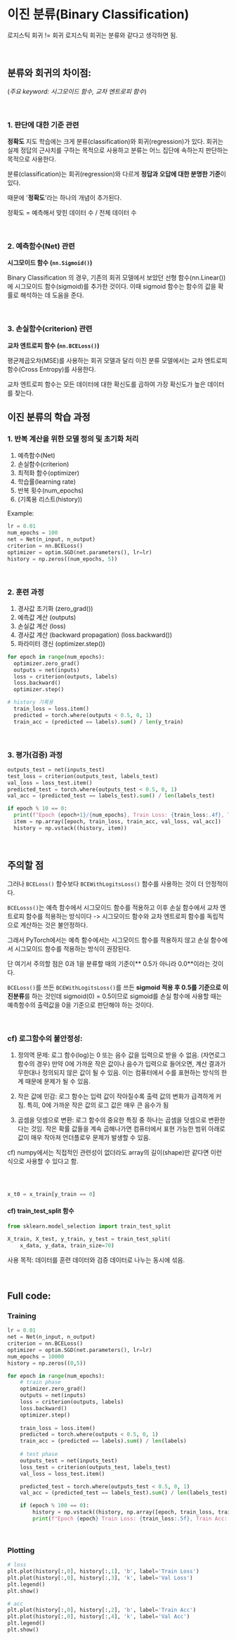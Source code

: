 # 이진 분류(Binary Classification)


로지스틱 회귀 != 회귀
로지스틱 회귀는 분류와 같다고 생각하면 됨.

<br>

## 분류와 회귀의 차이점:

(*주요 keyword: 시그모이드 함수, 교차 엔트로피 함수*)

<br>

### 1. 판단에 대한 기준 관련

**정확도**
지도 학습에는 크게 분류(classification)와 회귀(regression)가 있다.
회귀는 실제 정답의 근사치를 구하는 목적으로 사용하고 분류는 어느 집단에 속하는지 판단하는 목적으로 사용한다.

분류(classification)는 회귀(regression)와 다르게 **정답과 오답에 대한 분명한 기준**이 있다.

때문에 '**정확도**'라는 하나의 개념이 추가된다.

정확도 = 예측해서 맞힌 데이터 수 / 전체 데이터 수

<br>

### 2. 예측함수(**Net**) 관련
  
**시그모이드 함수 (`nn.Sigmoid()`)**

Binary Classification 의 경우, 기존의 회귀 모델에서 보았던 선형 함수(nn.Linear())에 시그모이드 함수(sigmoid)를 추가한 것이다.
이때 sigmoid 함수는 함수의 값을 확률로 해석하는 데 도움을 준다.

<br>

### 3. 손실함수(**criterion**) 관련

**교차 엔트로피 함수 (`nn.BCELoss()`)**

평균제곱오차(MSE)를 사용하는 회귀 모델과 달리 이진 분류 모델에서는 교차 엔트로피 함수(Cross Entropy)를 사용한다.

교차 엔트로피 함수는 모든 데이터에 대한 확신도를 곱하여 가장 확신도가 높은 데이터를 찾는다.



## **이진 분류의 학습 과정**


### 1. **반복 계산을 위한 모델 정의 및 초기화 처리**

1. 예측함수(Net)
2. 손실함수(criterion)
3. 최적화 함수(optimizer)
4. 학습률(learning rate)
5. 반복 횟수(num_epochs)
6. (기록용 리스트(history))

Example:

```python
lr = 0.01
num_epochs = 100
net = Net(n_input, n_output)
criterion = nn.BCELoss()
optimizer = optim.SGD(net.parameters(), lr=lr)
history = np.zeros((num_epochs, 5))
```

<br>

### 2. **훈련 과정**

1. 경사값 초기화 (zero_grad())
2. 예측값 계산 (outputs)
3. 손실값 계산 (loss)
4. 경사값 계산 (backward propagation) (loss.backward())
5. 파라미터 갱신 (optimizer.step())

```python
for epoch in range(num_epochs):
  optimizer.zero_grad()
  outputs = net(inputs)
  loss = criterion(outputs, labels)
  loss.backward()
  optimizer.step()

# history 기록용
  train_loss = loss.item()
  predicted = torch.where(outputs < 0.5, 0, 1)
  train_acc = (predicted == labels).sum() / len(y_train)
```

<br>

### 3. **평가(검증) 과정**

```python
outputs_test = net(inputs_test)
test_loss = criterion(outputs_test, labels_test)
val_loss = loss_test.item()
predicted_test = torch.where(outputs_test < 0.5, 0, 1)
val_acc = (predicted_test == labels_test).sum() / len(labels_test)

if epoch % 10 == 0:
  print(f"Epoch {epoch+1}/{num_epochs}, Train Loss: {train_loss:.4f}, Train Acc: {train_acc:.4f}, Val Loss: {val_loss:.4f}, Val Acc: {val_acc:.4f}")
  item = np.array([epoch, train_loss, train_acc, val_loss, val_acc])
  history = np.vstack((history, item))
```

<br>


## 주의할 점

그러나 `BCELoss()` 함수보다 `BCEWithLogitsLoss()` 함수를 사용하는 것이 더 안정적이다.

`BCELosss()`는 예측 함수에서 시그모이드 함수를 적용하고 이후 손실 함수에서 교차 엔트로피 함수를 적용하는 방식이다 -> 시그모이드 함수와 교차 엔트로피 함수를 독립적으로 계산하는 것은 불안정하다. 

그래서 PyTorch에서는 예측 함수에서는 시그모이드 함수를 적용하지 않고 손실 함수에서 시그모이드 함수를 적용하는 방식이 권장된다.

단 여기서 주의할 점은 0과 1을 분류할 때의 기준이** 0.5가 아니라 0.0**이라는 것이다. 

`BCELoss()`를 쓰든 `BCEWithLogitsLoss()`를 쓰든 **sigmoid 적용 후 0.5를 기준으로 이진분류**를 하는 것인데 sigmoid(0) = 0.5이므로 sigmoid를 손실 함수에 사용할 때는 예측함수의 출력값을 0을 기준으로 판단해야 하는 것이다.



<br>

### cf) 로그함수의 불안정성:  

1. 정의역 문제: 로그 함수(log)는 0 또는 음수 값을 입력으로 받을 수 없음. (자연로그 함수의 경우) 만약 0에 가까운 작은 값이나 음수가 입력으로 들어오면, 계산 결과가 무한대나 정의되지 않은 값이 될 수 있음. 이는 컴퓨터에서 수를 표현하는 방식의 한계 때문에 문제가 될 수 있음.

  

2. 작은 값에 민감: 로그 함수는 입력 값이 작아질수록 출력 값의 변화가 급격하게 커짐. 특히, 0에 가까운 작은 값의 로그 값은 매우 큰 음수가 됨

  

3. 곱셈을 덧셈으로 변환: 로그 함수의 중요한 특징 중 하나는 곱셈을 덧셈으로 변환한다는 것임. 작은 확률 값들을 계속 곱해나가면 컴퓨터에서 표현 가능한 범위 아래로 값이 매우 작아져 언더플로우 문제가 발생할 수 있음.


  

cf) numpy에서는 직접적인 관련성이 없더라도 array의 길이(shape)만 같다면 이런 식으로 사용할 수 있다고 함.

<br>

```python

x_t0 = x_train[y_train == 0]

```



#### cf) train_test_split 함수

```python
from sklearn.model_selection import train_test_split

X_train, X_test, y_train, y_test = train_test_split(
    x_data, y_data, train_size=70)
```

사용 목적: 데이터를 훈련 데이터와 검증 데이터로 나누는 동시에 섞음.

<br>

## Full code:

### Training

```python
lr = 0.01
net = Net(n_input, n_output)
criterion = nn.BCELoss()
optimizer = optim.SGD(net.parameters(), lr=lr)
num_epochs = 10000
history = np.zeros((0,5))

for epoch in range(num_epochs):
    # train phase
    optimizer.zero_grad()
    outputs = net(inputs)
    loss = criterion(outputs, labels)
    loss.backward()
    optimizer.step()
    
    train_loss = loss.item()
    predicted = torch.where(outputs < 0.5, 0, 1)
    train_acc = (predicted == labels).sum() / len(labels)
    
    # test phase
    outputs_test = net(inputs_test)
    loss_test = criterion(outputs_test, labels_test)
    val_loss = loss_test.item()

    predicted_test = torch.where(outputs_test < 0.5, 0, 1)
    val_acc = (predicted_test == labels_test).sum() / len(labels_test)

    if (epoch % 100 == 0):
        history = np.vstack((history, np.array([epoch, train_loss, train_acc, val_loss, val_acc])))
        print(f"Epoch {epoch} Train Loss: {train_loss:.5f}, Train Acc: {train_acc:.5f}, Val Loss: {val_loss:.5f}, Val Acc: {val_acc:.5f}")
```

<br>

### Plotting

```python
# loss
plt.plot(history[:,0], history[:,1], 'b', label='Train Loss')
plt.plot(history[:,0], history[:,3], 'k', label='Val Loss')
plt.legend()
plt.show()
```

```python
# acc
plt.plot(history[:,0], history[:,2], 'b', label='Train Acc')
plt.plot(history[:,0], history[:,4], 'k', label='Val Acc')
plt.legend()
plt.show()
```
